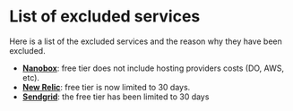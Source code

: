 # List of excluded services

Here is a list of the excluded services and the reason why they have been excluded.

- [**Nanobox**](http://nanobox.io/): free tier does not include hosting providers costs (DO, AWS, etc).
- [**New Relic**](https://newrelic.com): free tier is now limited to 30 days.
- [**Sendgrid**](https://sendgrid.com/): the free tier has been limited to 30 days
